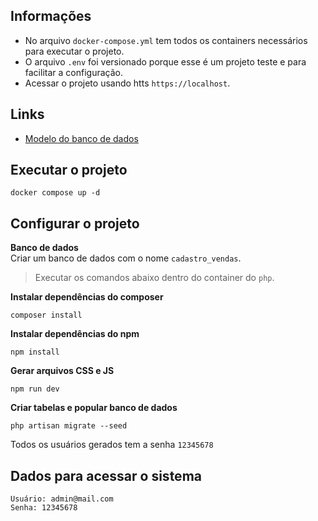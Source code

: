 ## Informações
- No arquivo `docker-compose.yml` tem todos os containers necessários para executar o projeto.
- O arquivo `.env` foi versionado porque esse é um projeto teste e para facilitar a configuração.
- Acessar o projeto usando htts `https://localhost`.

## Links
- [Modelo do banco de dados](https://dbdiagram.io/d/6340d498f0018a1c5fbd49f5)

## Executar o projeto
```
docker compose up -d
```

## Configurar o projeto
**Banco de dados**  
Criar um banco de dados com o nome `cadastro_vendas`.

> Executar os comandos abaixo dentro do container do `php`.

**Instalar dependências do composer**
```
composer install
```

**Instalar dependências do npm**
```
npm install
```

**Gerar arquivos CSS e JS**
```
npm run dev
```

**Criar tabelas e popular banco de dados**
```
php artisan migrate --seed
```
Todos os usuários gerados tem a senha `12345678`

## Dados para acessar o sistema
```
Usuário: admin@mail.com
Senha: 12345678
```
